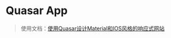 # Quasar App

> 使用文档：[使用Quasar设计Material和IOS风格的响应式网站](https://whjin.github.io/blog/2019/02/23/%E4%BD%BF%E7%94%A8Quasar%E8%AE%BE%E8%AE%A1Material%E5%92%8CIOS%E9%A3%8E%E6%A0%BC%E7%9A%84%E5%93%8D%E5%BA%94%E5%BC%8F%E7%BD%91%E7%AB%99/)
